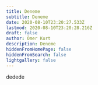 ```yaml
---
title: Deneme
subtitle: Deneme
date: 2020-08-10T23:20:27.533Z
lastmod: 2020-08-10T23:20:28.216Z
draft: false
author: Ömer Kurt
description: Deneme
hiddenFromHomePage: false
hiddenFromSearch: false
lightgallery: false
---
```

dedede